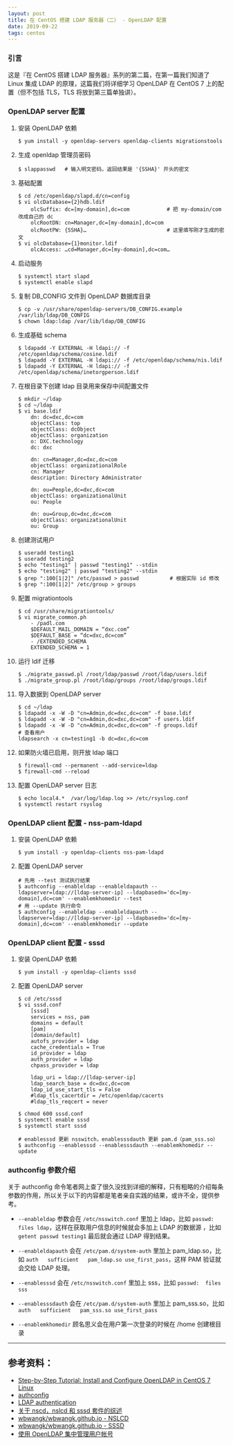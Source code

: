 ```yaml
---
layout: post
title: 在 CentOS 搭建 LDAP 服务器（二） - OpenLDAP 配置
date: 2019-09-22
tags: centos
---
```


### 引言

这是『在 CentOS 搭建 LDAP 服务器』系列的第二篇，在第一篇我们知道了 Linux 集成 LDAP 的原理，这篇我们将详细学习 OpenLDAP 在 CentOS 7 上的配置（但不包括 TLS，TLS 将放到第三篇单独讲）。

### OpenLDAP server 配置

1. 安装 OpenLDAP 依赖

    ```
    $ yum install -y openldap-servers openldap-clients migrationstools
    ```

2. 生成 openldap 管理员密码

    ```
    $ slappasswd   # 输入明文密码，返回结果是 '{SSHA}' 开头的密文
    ```

3. 基础配置

    ```
    $ cd /etc/openldap/slapd.d/cn=config
    $ vi olcDatabase={2}hdb.ldif
        olcSuffix: dc=[my-domain],dc=com            # 把 my-domain/com 改成自己的 dc
        olcRootDN: cn=Manager,dc=[my-domain],dc=com
        olcRootPW: {SSHA}…                          # 这里填写刚才生成的密文
    $ vi olcDatabase={1}monitor.ldif
        olcAccess: …cd=Manager,dc=[my-domain],dc=com…
    ```

4. 启动服务

    ```
    $ systemctl start slapd
    $ systemctl enable slapd
    ```

5. 复制 DB_CONFIG 文件到 OpenLDAP 数据库目录

    ```
    $ cp -v /usr/share/openldap-servers/DB_CONFIG.example /var/lib/ldap/DB_CONFIG
    $ chown ldap:ldap /var/lib/ldap/DB_CONFIG
    ```

6. 生成基础 schema

    ```
    $ ldapadd -Y EXTERNAL -H ldapi:// -f /etc/openldap/schema/cosine.ldif
    $ ldapadd -Y EXTERNAL -H ldapi:// -f /etc/openldap/schema/nis.ldif
    $ ldapadd -Y EXTERNAL -H ldapi:// -f /etc/openldap/schema/inetorgperson.ldif

    ```

7. 在根目录下创建 ldap 目录用来保存中间配置文件

    ```
    $ mkdir ~/ldap
    $ cd ~/ldap
    $ vi base.ldif
        dn: dc=dxc,dc=com
        objectClass: top
        objectClass: dcObject
        objectClass: organization
        o: DXC.technology
        dc: dxc

        dn: cn=Manager,dc=dxc,dc=com
        objectClass: organizationalRole
        cn: Manager
        description: Directory Administrator

        dn: ou=People,dc=dxc,dc=com
        objectClass: organizationalUnit
        ou: People

        dn: ou=Group,dc=dxc,dc=com
        objectClass: organizationalUnit
        ou: Group
    ```

8. 创建测试用户

    ```
    $ useradd testing1
    $ useradd testing2
    $ echo "testing1" | passwd "testing1" --stdin
    $ echo "testing2" | passwd "testing2" --stdin
    $ grep ":100[1|2]" /etc/passwd > passwd          # 根据实际 id 修改
    $ grep ":100[1|2]" /etc/group > groups
    ```

9. 配置 migrationtools

    ```
    $ cd /usr/share/migrationtools/
    $ vi migrate_common.ph
        - /padl.com
        $DEFAULT_MAIL_DOMAIN = “dxc.com”
        $DEFAULT_BASE = “dc=dxc,dc=com”
        - /EXTENDED_SCHEMA
        EXTENDED_SCHEMA = 1
    ```

10. 运行 ldif 迁移

    ```
    $ ./migrate_passwd.pl /root/ldap/passwd /root/ldap/users.ldif
    $ ./migrate_group.pl /root/ldap/groups /root/ldap/groups.ldif
    ```

11. 导入数据到 OpenLDAP server

    ```
    $ cd ~/ldap
    $ ldapadd -x -W -D "cn=Admin,dc=dxc,dc=com" -f base.ldif
    $ ldapadd -x -W -D "cn=Admin,dc=dxc,dc=com" -f users.ldif
    $ ldapadd -x -W -D "cn=Admin,dc=dxc,dc=com" -f groups.ldif
    # 查看用户
    ldapsearch -x cn=testing1 -b dc=dxc,dc=com
    ```

11. 如果防火墙已启用，则开放 ldap 端口

    ```
    $ firewall-cmd --permanent --add-service=ldap
    $ firewall-cmd --reload
    ```

12. 配置 OpenLDAP server 日志

    ```
    $ echo local4.*  /var/log/ldap.log >> /etc/rsyslog.conf
    $ systemctl restart rsyslog
    ```

### OpenLDAP client 配置 - nss-pam-ldapd

1. 安装 OpenLDAP 依赖

    ```
    $ yum install -y openldap-clients nss-pam-ldapd
    ```

2. 配置 OpenLDAP server

    ```
    # 先用 --test 测试执行结果
    $ authconfig --enableldap --enableldapauth --ldapserver=ldap://[ldap-server-ip] --ldapbasedn='dc=[my-domain],dc=com' --enablemkhomedir --test
    # 用 --update 执行命令
    $ authconfig --enableldap --enableldapauth --ldapserver=ldap://[ldap-server-ip] --ldapbasedn='dc=[my-domain],dc=com' --enablemkhomedir --update
    ```

### OpenLDAP client 配置 - sssd

1. 安装 OpenLDAP 依赖

    ```
    $ yum install -y openldap-clients sssd
    ```

2. 配置 OpenLDAP server

    ```
    $ cd /etc/sssd
    $ vi sssd.conf
        [sssd]
        services = nss, pam
        domains = default
        [pam]
        [domain/default]
        autofs_provider = ldap
        cache_credentials = True
        id_provider = ldap
        auth_provider = ldap
        chpass_provider = ldap

        ldap_uri = ldap://[ldap-server-ip]
        ldap_search_base = dc=dxc,dc=com
        ldap_id_use_start_tls = False
        #ldap_tls_cacertdir = /etc/openldap/cacerts
        #ldap_tls_reqcert = never

    $ chmod 600 sssd.conf
    $ systemctl enable sssd
    $ systemctl start sssd

    # enablesssd 更新 nsswitch，enablesssdauth 更新 pam.d（pam_sss.so）
    $ authconfig --enablesssd --enablesssdauth --enablemkhomedir --update
    ```

### authconfig 参数介绍

关于 authconfig 命令笔者网上查了很久没找到详细的解释，只有粗略的介绍每条参数的作用，所以关于以下的内容都是笔者亲自实践的结果，或许不全，提供参考。

* `--enableldap` 参数会在 `/etc/nsswitch.conf` 里加上 ldap，比如 `passwd:  files ldap`，这样在获取用户信息的时候就会多加上 LDAP 的数据源 ，比如 `getent passwd testing1` 最后就会通过 LDAP 得到结果。

* `--enableldapauth`  会在 `/etc/pam.d/system-auth` 里加上 pam_ldap.so，比如 `auth   sufficient   pam_ldap.so use_first_pass`，这样 PAM 验证就会交给 LDAP 处理。

* `--enablesssd` 会在 `/etc/nsswitch.conf` 里加上 sss，比如 `passwd:  files sss`

* `--enablesssdauth` 会在 `/etc/pam.d/system-auth` 里加上 pam_sss.so，比如 `auth   sufficient   pam_sss.so use_first_pass`

* `--enablemkhomedir` 顾名思义会在用户第一次登录的时候在 /home 创建根目录

---

## 参考资料：

* [Step-by-Step Tutorial: Install and Configure OpenLDAP in CentOS 7 Linux](https://www.golinuxcloud.com/install-and-configure-openldap-centos-7-linux/)
* [authconfig](https://www.tutorialspoint.com/unix_commands/authconfig.htm)
* [LDAP authentication](https://wiki.archlinux.org/index.php/LDAP_authentication#NSS_Configuration)
* [关于 nscd，nslcd 和 sssd 套件的综述](http://coldbloodx.blog.sohu.com/306407471.html)
* [wbwangk/wbwangk.github.io - NSLCD](https://github.com/wbwangk/wbwangk.github.io/wiki/NSLCD)
* [wbwangk/wbwangk.github.io - SSSD](https://github.com/wbwangk/wbwangk.github.io/wiki/SSSD)
* [使用 OpenLDAP 集中管理用户帐号](https://www.ibm.com/developerworks/cn/linux/l-openldap/index.html)



